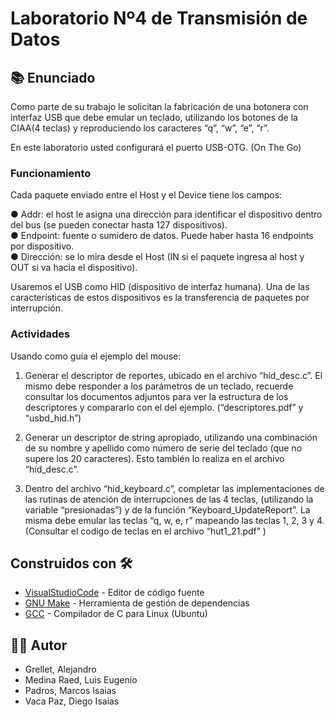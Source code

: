 # Laboratorio Nº4 de Transmisión de Datos

## 📚 Enunciado

Como parte de su trabajo le solicitan la fabricación de una botonera con interfaz USB que debe emular un teclado, utilizando los botones de la CIAA(4 teclas) y reproduciendo los caracteres “q”, “w”, “e”, “r”.  

En este laboratorio usted configurará el puerto USB-OTG. (On The Go)  

### Funcionamiento

Cada paquete enviado entre el Host y el Device tiene los campos:  

● Addr: el host le asigna una dirección para identificar el dispositivo dentro del bus (se pueden conectar hasta 127 dispositivos).  
● Endpoint: fuente o sumidero de datos. Puede haber hasta 16 endpoints por dispositivo.  
● Dirección: se lo mira desde el Host (IN si el paquete ingresa al host y OUT si va hacia el dispositivo).  

Usaremos el USB como HID (dispositivo de interfaz humana). Una de las características de estos dispositivos es la transferencia de paquetes por interrupción.  

### Actividades

Usando como guía el ejemplo del mouse:  

1. Generar el descriptor de reportes, ubicado en el archivo “hid_desc.c”. El mismo debe responder a los parámetros de un teclado, recuerde consultar los documentos adjuntos para ver la estructura de los descriptores y compararlo con el del ejemplo. (“descriptores.pdf” y “usbd_hid.h”)  

2. Generar un descriptor de string apropiado, utilizando una combinación de su nombre y apellido como número de serie del teclado (que no supere los 20 caracteres). Esto también lo realiza en el archivo “hid_desc.c”.  

3. Dentro del archivo “hid_keyboard.c”, completar las implementaciones de las rutinas de atención de interrupciones de las 4 teclas, (utilizando la variable “presionadas”) y de la función “Keyboard_UpdateReport”. La misma debe emular las teclas “q, w, e, r” mapeando las teclas 1, 2, 3 y 4. (Consultar el codigo de teclas en el archivo “hut1_21.pdf” )  

## Construidos con 🛠️

* [VisualStudioCode](https://code.visualstudio.com/) - Editor de código fuente
* [GNU Make](https://www.gnu.org/software/make/) - Herramienta de gestión de dependencias
* [GCC](https://gcc.gnu.org/) - Compilador de C para Linux (Ubuntu)

## 👨‍💻 Autor

- Grellet, Alejandro
- Medina Raed, Luis Eugenio
- Padros, Marcos Isaias
- Vaca Paz, Diego Isaias